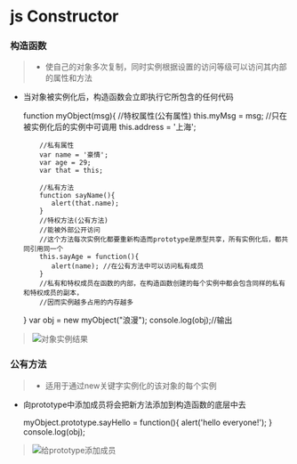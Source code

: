 # js Constructor

### 构造函数
> * 使自己的对象多次复制，同时实例根据设置的访问等级可以访问其内部的属性和方法
* 当对象被实例化后，构造函数会立即执行它所包含的任何代码

    function myObject(msg){
        //特权属性(公有属性)
        this.myMsg = msg; //只在被实例化后的实例中可调用
        this.address = '上海';
     
          //私有属性
          var name = '豪情';
          var age = 29;
          var that = this;
         
          //私有方法
          function sayName(){
             alert(that.name);
          }
          //特权方法(公有方法)
          //能被外部公开访问
          //这个方法每次实例化都要重新构造而prototype是原型共享，所有实例化后，都共同引用同一个
          this.sayAge = function(){
             alert(name); //在公有方法中可以访问私有成员
          }
          //私有和特权成员在函数的内部，在构造函数创建的每个实例中都会包含同样的私有和特权成员的副本，
          //因而实例越多占用的内存越多
    }
     var obj = new myObject("浪漫");
     console.log(obj);//输出
> ![对象实例结果][1]

### 公有方法
> * 适用于通过new关键字实例化的该对象的每个实例
* 向prototype中添加成员将会把新方法添加到构造函数的底层中去

    myObject.prototype.sayHello = function(){
        alert('hello everyone!');
    }
    console.log(obj);  
>![给prototype添加成员][2]

[1]: https://github.com/lm-JS/js-propotype-this-new-apply-call/blob/master/constructor/ii.png
[2]: https://github.com/lm-JS/js-propotype-this-new-apply-call/blob/master/constructor/iii.png
